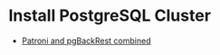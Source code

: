 # Install PostgreSQL Cluster
- [Patroni and pgBackRest combined](https://pgstef.github.io/2022/07/12/patroni_and_pgbackrest_combined.html)
